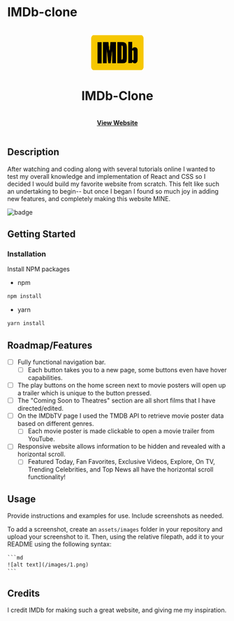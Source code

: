 # IMDb-clone

<!-- PROJECT LOGO -->
<br />
<div align="center">
  <a href="https://github.com/Anthony-Cortese/IMDb-Clone">
    <img src="./images/logo.png" alt="Logo" width="120" height="80">
  </a>

<h1 align="center">IMDb-Clone</h1>

  <p align="center">
    <br />
    <a href="https://akc-imdb.netlify.app/"><strong>View Website</strong></a>
    <br />
    <br />
</div>

## Description

After watching and coding along with several tutorials online I wanted to test my overall knowledge and implementation of React and CSS so I decided I would build my favorite website from scratch. This felt like such an undertaking to begin-- but once I began I found so much joy in adding new features, and completely making this website MINE.

![badge](https://img.shields.io/badge/license-MITLicense-brightorange)

## Getting Started

### Installation

Install NPM packages

- npm

```sh
npm install
```

- yarn

```sh
yarn install
```

## Roadmap/Features

- [ ] Fully functional navigation bar.
  - [ ] Each button takes you to a new page, some buttons even have hover capabilities.
- [ ] The play buttons on the home screen next to movie posters will open up a trailer which is unique to the button pressed.
- [ ] The "Coming Soon to Theatres" section are all short films that I have directed/edited.
- [ ] On the IMDbTV page I used the TMDB API to retrieve movie poster data based on different genres.
  - [ ] Each movie poster is made clickable to open a movie trailer from YouTube.
- [ ] Responsive website allows information to be hidden and revealed with a horizontal scroll.
  - [ ] Featured Today, Fan Favorites, Exclusive Videos, Explore, On TV, Trending Celebrities, and Top News all have the horizontal scroll functionality!

## Usage

Provide instructions and examples for use. Include screenshots as needed.

To add a screenshot, create an `assets/images` folder in your repository and upload your screenshot to it. Then, using the relative filepath, add it to your README using the following syntax:

    ```md
    ![alt text](/images/1.png)
    ```

## Credits

I credit IMDb for making such a great website, and giving me my inspiration.

<!-- Deployed site: https://akc-imdb.netlify.app/ -->
